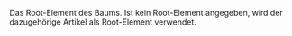 Das Root-Element des Baums. Ist kein Root-Element angegeben, wird der
dazugehörige Artikel als Root-Element verwendet.